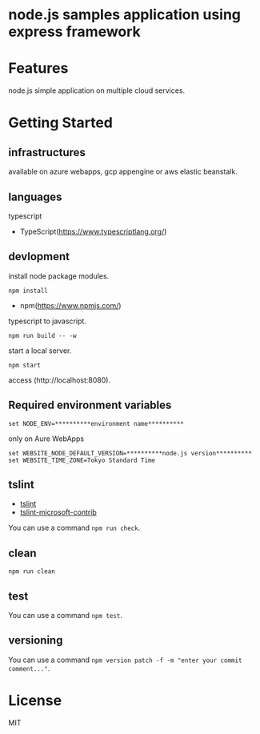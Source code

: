 # node.js samples application using express framework

# Features
node.js simple application on multiple cloud services.

# Getting Started

## infrastructures
available on azure webapps, gcp appengine or aws elastic beanstalk.


## languages
typescript

* TypeScript(https://www.typescriptlang.org/)


## devlopment
install node package modules.

```shell
npm install
```
* npm(https://www.npmjs.com/)


typescript to javascript.

```shell
npm run build -- -w
```

start a local server.

```shell
npm start
```

access (http://localhost:8080).


## Required environment variables
```shell
set NODE_ENV=**********environment name**********
```

only on Aure WebApps

```shell
set WEBSITE_NODE_DEFAULT_VERSION=**********node.js version**********
set WEBSITE_TIME_ZONE=Tokyo Standard Time
```

## tslint

* [tslint](https://github.com/palantir/tslint)
* [tslint-microsoft-contrib](https://github.com/Microsoft/tslint-microsoft-contrib)

You can use a command `npm run check`.


## clean
`npm run clean`


## test
You can use a command `npm test`.


## versioning
You can use a command `npm version patch -f -m "enter your commit comment..."`.


# License
MIT
